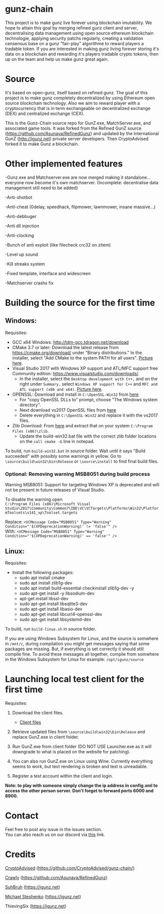 # gunz-chain
This project is to make gunz live forever using blockchain imutability. We hope to attain this goal by merging refined gunz client and server, decentralising data management using open source ethereum  blockchain technologie,  applying security patchs regularly, creating a validation censensus base on a gunz "fair-play" algorithme to reward players a tradable token.  If you are interested in making gunz living forever storing it's data on a blockchain and rewarding it's players tradable crypto tokens, then up on the team and help us make gunz great again. 

# Source
It's based on open-gunz, itself based on refined gunz. The goal of this project is to make gunz completely decentralized by using Ethereum open source blockchain technology. Also we aim to reward player with a cryptocurrency that is in term exchangeable on decentralized exchange (DEX) and centralized exchange (CEX). 

This is the Gunz-Chain source repo for GunZ.exe, MatchServer.exe, and associated game tools. It was forked from the Refined GunZ source (https://github.com/Asunaya/RefinedGunz) and updated by the International GunZ (http://igunz.net) private server developers. Then CryptoAdvised forked it to make Gunz a blockchain.

# Other implemented features
-Gunz.exe and Matchserver.exe are now merged making it standalone... everyone now become it's own matchserver. 
(Incomplete: decentralise data management still need to be added)

-Anti-shotbot

-Anti-cheat (0delay, speedhack, flipmower, lawnmower, insane massive...)

-Anti-debbuger

-Anti dll injection

-Anti-clocking

-Bunch of anti exploit (like filecheck crc32 on zitem)

-Level up sound

-Kill streaks system

-Fixed template, interface and widescreen

-Matchserver crashs fix




# Building the source for the first time

## Windows:
Requisites:

* GCC x64 Windows: http://tdm-gcc.tdragon.net/download
* CMake 3.7 or later: Download the latest release from https://cmake.org/download/ under "Binary distributions." In the installer, select "Add CMake to the system PATH for all users". [Picture here](https://i.imgur.com/rQHLXX8.png).
* Visual Studio 2017 with Windows XP support and ATL/MFC support free Community edition: https://www.visualstudio.com/downloads/.
  - In the installer, select the `Desktop development with C++,` and on the right under `Summary,` select `Windows XP support for C++` and `MFC and ATL support (x86 and x64)`. [Picture here](https://i.imgur.com/BqXoiXu.png).
* OPENSSL: Download and install in `C:\OpenSSL-Win32` from [here](https://mega.nz/#!jLQWAQBJ!nT3v1FDHO80ikOmzsBZrImUpyh5ozE9mYnxdGXDDKWA)
  - For "copy OpenSSL DLLs to" prompt, choose "The Windows system directory".
  - Next download vs2017 OpenSSL files from [here](https://mega.nz/#!HfwCkIJa!UYvC9Sv2S24PFwHYEzWfrHevISTf1AmD9LuEMI8Yhco)
  - Delete everything in `C:\OpenSSL-Win32` and replace it with the vs2017 files.
* Zlib Download: From [here](https://mega.nz/#!LepTgbTT!AHdYH0Kil1jxaINwhbm5uh7VtjKtcx6vMz6WZVHpCOU) and extract that on your system `C:\Program Files (x86)\zlib`.
  - Update the build-win32.bat file with the correct zlib folder locations on the `call cmake -G` line in notepad.

To build, run `build-win32.bat` in source folder. Wait until it says "Build succeeded" with possibly some warnings in yellow.
Go to `\source\build\win32\bin\Release` or `\source\install` to find final build files.

### Optional: Removing warning MSB8051 during build process
Warning MSB8051: Support for targeting Windows XP is deprecated and will not be present
in future releases of Visual Studio.

To disable the warning open  
`C:\Program Files (x86)\Microsoft Visual Studio\2017\Community\Common7\IDE\VC\VCTargets\Platforms\Win32\PlatformToolsets\v141_xp\Toolset.targets`

Replace:  `<VCMessage Code="MSB8051" Type="Warning" Condition="'$(XPDeprecationWarning)' != 'false'" />`  
With:     `<VCMessage Code="MSB8051" Type="Warning" Condition="'$(XPDeprecationWarning)' == 'false'" />`  

## Linux:
Requisites:

* Install the following packages: 
    - sudo apt install cmake
    - sudo apt install zlib1g-dev
    - sudo apt install build-essential checkinstall zlib1g-dev -y
    - sudo apt-get install -y libsodium-dev
    - apt-get install libssl-dev
    - sudo apt-get install libsqlite3-dev
    - sudo apt-get install libasio-dev
    - sudo apt-get install libcurl4-openssl-dev
    - sudo apt-get install libsystemd-dev

To build, run `build-linux.sh` in source folder.

If you are using Windows Subsystem for Linux, and the source is somwhere in `/mnt/c`, during compilation you might get messages saying that some packages are missing. But, if everything is set correctly it should still compile fine. To avoid these messages all together, compile from somwhere in the Windows Subsystem for Linux for example: `/opt/igunz/source`

# Launching local test client for the first time
Requisites:

1. Download the client files.

	- [Client files](https://github.com/CryptoAdvised/gunz-chain/releases)

2. Retrieve updated files from `\source\build\win32\bin\Release` and replace GunZ.exe in client folder.
3. Run GunZ.exe from client folder (DO NOT USE Launcher.exe as it will downgrade to what is placed on the website for patching).
4. You can also run GunZ.exe on Linux using Wine. Currently everything seems to work, but text rendering is broken and text is unreadable.
5. Register a test account within the client and login.

**Note: to play with someone simply change the ip address in config.xml to access the other person server.  Don't forget to forward ports 6000 and 8900.**

# Contact
Feel free to post any issue in the issues section.  
You can also reach us on our discord via [this](https://discord.gg/5QzQmHdzpe) link.

# Credits
[CryptoAdvised](https://github.com/CryptoAdvised/) (https://github.com/CryptoAdvised/gunz-chain/)

[Crawly](https://github.com/Asunaya) (https://github.com/Asunaya/RefinedGunz)

[SuhBruh](https://github.com/suhbruh) (https://igunz.net)

[Michael Steshenko](https://github.com/Michael-Steshenko) (https://igunz.net)

ThievingSix (https://igunz.net)
